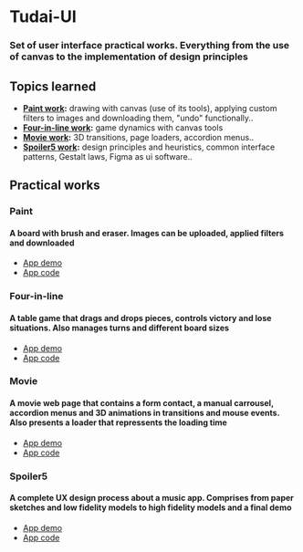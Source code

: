 # Tudai-UI
### Set of user interface practical works. Everything from the use of canvas to the implementation of design principles
## Topics learned
- **[Paint work](#paint):** drawing with canvas (use of its tools), applying custom filters to images and downloading them, "undo" functionally.. 
- **[Four-in-line work](#four-in-line):** game dynamics with canvas tools
- **[Movie work](#movie):** 3D transitions, page loaders, accordion menus..
- **[Spoiler5 work](#spoiler5):** design principles and heuristics, common interface patterns, Gestalt laws, Figma as ui software..
## Practical works
### Paint
#### A board with brush and eraser. Images can be uploaded, applied filters and downloaded
- [App demo](https://juanpi375.github.io/Tudai-UI/TPE-PaintApp)
- [App code](./TPE-PaintApp)
### Four-in-line
#### A table game that drags and drops pieces, controls victory and lose situations. Also manages turns and different board sizes 
- [App demo](https://juanpi375.github.io/Tudai-UI/TPE-FourInLine)
- [App code](./TPE-FourInLine)
### Movie
#### A movie web page that contains a form contact, a manual carrousel, accordion menus and 3D animations in transitions and mouse events. Also presents a loader that repressents the loading time
- [App demo](https://juanpi375.github.io/Tudai-UI/TPE-Movie)
- [App code](./TPE-Movie)
### Spoiler5
#### A complete UX design process about a music app. Comprises from paper sketches and low fidelity models to high fidelity models and a final demo
- [App demo](https://juanpi375.github.io/Tudai-UI/TPE-Spoiler5-p1)
- [App code](./TPE-Spoiler5-p1)
